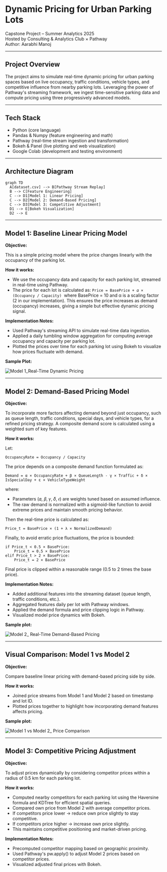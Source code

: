 # Dynamic Pricing for Urban Parking Lots

Capstone Project – Summer Analytics 2025  
Hosted by Consulting & Analytics Club × Pathway  
Author: Aarabhi Manoj  

---

## Project Overview

The project aims to simulate real-time dynamic pricing for urban parking spaces based on live occupancy, traffic conditions, vehicle types, and competitive influence from nearby parking lots. Leveraging the power of Pathway's streaming framework, we ingest time-sensitive parking data and compute pricing using three progressively advanced models.

---

## Tech Stack

- Python (core language)
- Pandas & Numpy (feature engineering and math)
- Pathway (real-time stream ingestion and transformation)
- Bokeh & Panel (live plotting and web visualization)
- Google Colab (development and testing environment)

---

## Architecture Diagram

```mermaid
graph TD
  A[dataset.csv] --> B[Pathway Stream Replay]
  B --> C[Feature Engineering]
  C --> D1[Model 1: Linear Pricing]
  C --> D2[Model 2: Demand-Based Pricing]
  C --> D3[Model 3: Competitive Adjustment]
  D1 --> E[Bokeh Visualization]
  D2 --> E
```
---
## Model 1: Baseline Linear Pricing Model
**Objective:**

This is a simple pricing model where the price changes linearly with the occupancy of the parking lot.

**How it works:**
- We use the occupancy data and capacity for each parking lot, streamed in real-time using Pathway.
- The price for each lot is calculated as:
```Price = BasePrice + 𝛼 × (Occupancy / Capacity)```
​
where BasePrice = 10 and α is a scaling factor (2 in our implementation).
This ensures the price increases as demand (occupancy) increases, giving a simple but effective dynamic pricing signal.

**Implementation Notes:**
- Used Pathway's streaming API to simulate real-time data ingestion.
- Applied a daily tumbling window aggregation for computing average occupancy and capacity per parking lot.
- Plotted the prices over time for each parking lot using Bokeh to visualize how prices fluctuate with demand.

**Sample Plot:**

![Model 1_Real-Time Dynamic Pricing](https://github.com/user-attachments/assets/7589eaf9-76f8-450c-9d5c-25fe554f1bba)

---

## Model 2: Demand-Based Pricing Model
**Objective:**

To incorporate more factors affecting demand beyond just occupancy, such as queue length, traffic conditions, special days, and vehicle types, for a refined pricing strategy. A composite demand score is calculated using a weighted sum of key features.

**How it works:**

Let:

```OccupancyRate = Occupancy / Capacity```

The price depends on a composite demand function formulated as:

```Demand = α × OccupancyRate + β × QueueLength - γ × Traffic + δ × IsSpecialDay + ε × VehicleTypeWeight```

where:
- Parameters (𝛼, 𝛽, 𝛾, 𝛿, 𝜖) are weights tuned based on assumed influence.
- The raw demand is normalized with a sigmoid-like function to avoid extreme prices and maintain smooth pricing behavior.
  
Then the real-time price is calculated as:

```Price_t = BasePrice × (1 + λ × NormalizedDemand)```

Finally, to avoid erratic price fluctuations, the price is bounded:
```
if Price_t < 0.5 × BasePrice:
    Price_t = 0.5 × BasePrice
elif Price_t > 2 × BasePrice:
    Price_t = 2 × BasePrice
```

Final price is clipped within a reasonable range (0.5 to 2 times the base price).

**Implementation Notes:**
- Added additional features into the streaming dataset (queue length, traffic conditions, etc.).
- Aggregated features daily per lot with Pathway windows.
- Applied the demand formula and price clipping logic in Pathway.
- Visualized model price dynamics with Bokeh.

**Sample plot:**

![Model 2_ Real-Time Demand-Based Pricing](https://github.com/user-attachments/assets/a2566522-6612-4dff-b79b-6a36f6220046)

---
## Visual Comparison: Model 1 vs Model 2
**Objective:**

Compare baseline linear pricing with demand-based pricing side by side.

**How it works:**
- Joined price streams from Model 1 and Model 2 based on timestamp and lot ID.
- Plotted prices together to highlight how incorporating demand features affects pricing.

**Sample plot:**

![Model 1 vs Model 2_ Price Comparison](https://github.com/user-attachments/assets/f52fdf3d-5500-443e-b39a-31fd7930d917)

---

## Model 3: Competitive Pricing Adjustment
**Objective:**

To adjust prices dynamically by considering competitor prices within a radius of 0.5 km for each parking lot.

**How it works:**
- Computed nearby competitors for each parking lot using the Haversine formula and KDTree for efficient spatial queries.
- Compared own price from Model 2 with average competitor prices.
- If competitors price lower → reduce own price slightly to stay competitive.
- If competitors price higher → increase own price slightly.
- This maintains competitive positioning and market-driven pricing.

**Implementation Notes:**
- Precomputed competitor mapping based on geographic proximity.
- Used Pathway's pw.apply() to adjust Model 2 prices based on competitor prices.
- Visualized adjusted final prices with Bokeh.

